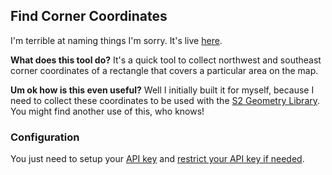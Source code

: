 ## Find Corner Coordinates

I'm terrible at naming things I'm sorry. It's live [here](http://galuh.me/find-corner-coordinates).

**What does this tool do?**
It's a quick tool to collect northwest and southeast corner coordinates of a rectangle that covers a particular area on the map.

**Um ok how is this even useful?**
Well I initially built it for myself, because I need to collect these coordinates to be used with the [S2 Geometry Library](http://s2geometry.io/). You might find another use of this, who knows!

### Configuration
You just need to setup your [API key](https://developers.google.com/maps/documentation/javascript/get-api-key) and [restrict your API key if needed](https://developers.google.com/maps/documentation/embed/get-api-key#key-restrictions). 
